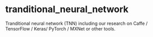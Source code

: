 # tranditional_neural_network
Tranditional neural network (TNN) including our research on Caffe / TensorFlow / Keras/ PyTorch / MXNet or other tools. 
